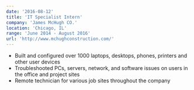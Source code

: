 ```yaml
---
date: '2016-08-12'
title: 'IT Specialist Intern'
company: 'James McHugh CO.'
location: 'Chicago, IL'
range: 'June 2014 - August 2016'
url: 'http://www.mchughconstruction.com/'
---
```


- Built and configured over 1000 laptops, desktops, phones, printers and other user devices
- Troubleshooted PCs, servers, network, and software issues on users in the office and project sites
- Remote technician for various job sites throughout the company
